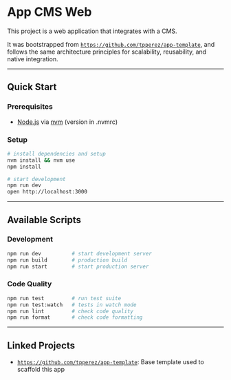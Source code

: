 # App CMS Web

This project is a web application that integrates with a CMS.

It was bootstrapped from [`https://github.com/tpperez/app-template`](https://github.com/tpperez/app-template), and follows the same architecture principles for scalability, reusability, and native integration.

---

## Quick Start

### Prerequisites

- [Node.js](https://nodejs.org/) via [nvm](https://github.com/nvm-sh/nvm) (version in .nvmrc)

### Setup

```bash
# install dependencies and setup
nvm install && nvm use
npm install

# start development
npm run dev
open http://localhost:3000
```

---

## Available Scripts

### Development

```bash
npm run dev          # start development server
npm run build        # production build
npm run start        # start production server
```

### Code Quality

```bash
npm run test         # run test suite
npm run test:watch   # tests in watch mode
npm run lint         # check code quality
npm run format       # check code formatting
```

---

## Linked Projects

- [`https://github.com/tpperez/app-template`](https://github.com/tpperez/app-template): Base template used to scaffold this app
